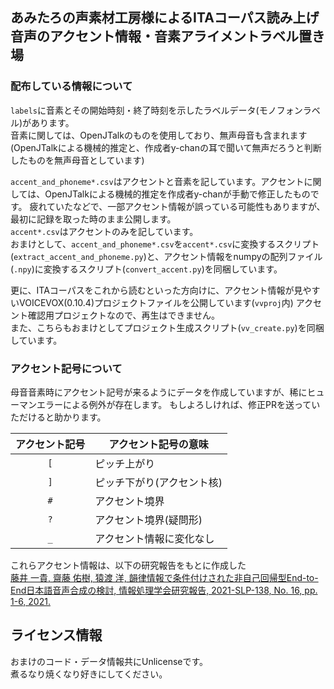 ## あみたろの声素材工房様によるITAコーパス読み上げ音声のアクセント情報・音素アライメントラベル置き場

### 配布している情報について

`labels`に音素とその開始時刻・終了時刻を示したラベルデータ(モノフォンラベル)があります。  
音素に関しては、OpenJTalkのものを使用しており、無声母音も含まれます(OpenJTalkによる機械的推定と、作成者y-chanの耳で聞いて無声だろうと判断したものを無声母音としています)

`accent_and_phoneme*.csv`はアクセントと音素を記しています。アクセントに関しては、OpenJTalkによる機械的推定を作成者y-chanが手動で修正したものです。
疲れていたなどで、一部アクセント情報が誤っている可能性もありますが、最初に記録を取った時のまま公開します。  
`accent*.csv`はアクセントのみを記しています。  
おまけとして、`accent_and_phoneme*.csv`を`accent*.csv`に変換するスクリプト(`extract_accent_and_phoneme.py`)と、アクセント情報をnumpyの配列ファイル(`.npy`)に変換するスクリプト(`convert_accent.py`)を同梱しています。

更に、ITAコーパスをこれから読むといった方向けに、アクセント情報が見やすいVOICEVOX(0.10.4)プロジェクトファイルを公開しています(`vvproj`内)
アクセント確認用プロジェクトなので、再生はできません。  
また、こちらもおまけとしてプロジェクト生成スクリプト(`vv_create.py`)を同梱しています。

### アクセント記号について

母音音素時にアクセント記号が来るようにデータを作成していますが、稀にヒューマンエラーによる例外が存在します。
もしよろしければ、修正PRを送っていただけると助かります。

|アクセント記号|アクセント記号の意味|
|:---:|---|
|`[`|ピッチ上がり|
|`]`|ピッチ下がり(アクセント核)|
|`#`|アクセント境界|
|`?`|アクセント境界(疑問形)|
|`_`|アクセント情報に変化なし|

これらアクセント情報は、以下の研究報告をもとに作成した  
[藤井 一貴, 齋藤 佑樹, 猿渡 洋, 韻律情報で条件付けされた非自己回帰型End-to-End日本語音声合成の検討, 情報処理学会研究報告, 2021-SLP-138, No. 16, pp. 1-6, 2021.
](https://ipsj.ixsq.nii.ac.jp/ej/?action=pages_view_main&active_action=repository_view_main_item_detail&item_id=213244&item_no=1&page_id=13&block_id=8)

## ライセンス情報

おまけのコード・データ情報共にUnlicenseです。  
煮るなり焼くなり好きにしてください。
